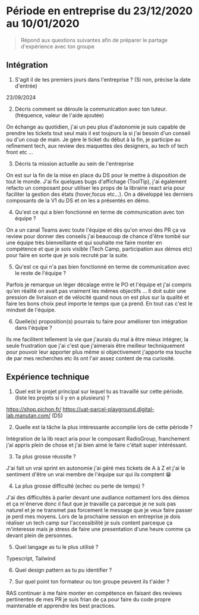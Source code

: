# Période en entreprise du 23/12/2020 au 10/01/2020

> Répond aux questions suivantes afin de préparer le partage d'expérience avec ton groupe

## Intégration

1. S'agit il de tes premiers jours dans l'entreprise ? (Si non, précise la date d'entrée)

23/09/2024

2. Décris comment se déroule la communication avec ton tuteur. (fréquence, valeur de l'aide ajoutée)

On échange au quotidien, j'ai un peu plus d'autonomie je suis capable de prendre les tickets tout seul mais il est toujours la si j'ai besoin d'un conseil ou d'un coup de main. Je gère le ticket du début à la fin, je participe au refinement tech, aux review des maquettes des designers, au tech of tech front etc ...

3. Décris ta mission actuelle au sein de l'entreprise

On est sur la fin de la mise en place du DS pour le mettre à disposition de tout le monde. J'ai fix quelques bugs d'affichage (ToolTip), j'ai également refacto un composant pour utiliser les props de la librairie react aria pour faciliter la gestion des états (hover,focus etc...). On a développé les derniers composants de la V1 du DS et on les a présentés en démo.

4. Qu'est ce qui a bien fonctionné en terme de communication avec ton équipe ?

On a un canal Teams avec toute l'équipe et dès qu'on envoi des PR ça va review pour donner des conseils j'ai beaucoup de chance d'être tombé sur une équipe très bienveillante et qui souhaite me faire monter en compétence et que je sois visible (Tech Camp, participation aux démos etc) pour faire en sorte que je sois recruté par la suite.

5. Qu'est ce qui n'a pas bien fonctionné en terme de communication avec le reste de l'équipe ?

Parfois je remarque un léger décalage entre le PO et l'équipe et j'ai compris qu'en réalité on avait pas vraiment les mêmes objectifs ... Il doit subir une pression de livraison et de vélocité quand nous on est plus sur la qualité et faire les bons choix peut importe le temps que ça prend. En tout cas c'est le mindset de l'équipe.

6. Quelle(s) proposition(s) pourrais tu faire pour améliorer ton intégration dans l'équipe ?

Ils me facilitent tellement la vie que j'aurais du mal à être mieux intégrer, la seule frustration que j'ai c'est que j'aimerais être meilleur techniquement pour pouvoir leur apporter plus même si objectivement j'apporte ma touche de par mes recherches etc ils ont l'air assez content de ma curiosité.

## Expérience technique

1. Quel est le projet principal sur lequel tu as travaillé sur cette période. (liste les projets si il y en a plusieurs) ?

https://shop.pichon.fr/
https://uat-parcel-playground.digital-lab.manutan.com/ (DS)

2. Quelle est la tâche la plus intéressante accomplie lors de cette période ?

Intégration de la lib react aria pour le composant RadioGroup, franchement j'ai appris plein de chose et j'ai bien aimé le faire c'était super intéréssant.

3. Ta plus grosse réussite ?

J'ai fait un vrai sprint en autonomie j'ai géré mes tickets de A à Z et j'ai le sentiment d'être un vrai membre de l'équipe sur qui ils comptent 😁

4. La plus grosse difficulté (echec ou perte de temps) ?

J'ai des difficultés à parler devant une audiance nottament lors des démos et ça m'énerve donc il faut que je travaille ça parceque je ne suis pas naturel et je ne transmet pas forcement le message que je veux faire passer je perd mes moyens. Lors de la prochaine session en entreprise je dois réaliser un tech camp sur l'accessibilité je suis content parceque ça m'interesse mais je stress de faire une presentation d'une heure comme ça devant plein de personnes.

5. Quel langage as tu le plus utilisé ?

Typescript, Tailwind

6. Quel design pattern as tu pu identifier ?

7. Sur quel point ton formateur ou ton groupe peuvent ils t'aider ?

RAS continuer à me faire monter en compétence en faisant des reviews pertinentes de mes PR je suis frian de ça pour faire du code propre maintenable et apprendre les best practices.
